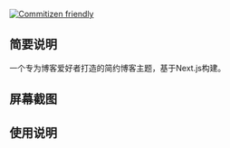 [![Commitizen friendly](https://img.shields.io/badge/commitizen-friendly-brightgreen.svg)](http://commitizen.github.io/cz-cli/)

## 简要说明

一个专为博客爱好者打造的简约博客主题，基于Next.js构建。

## 屏幕截图


## 使用说明
